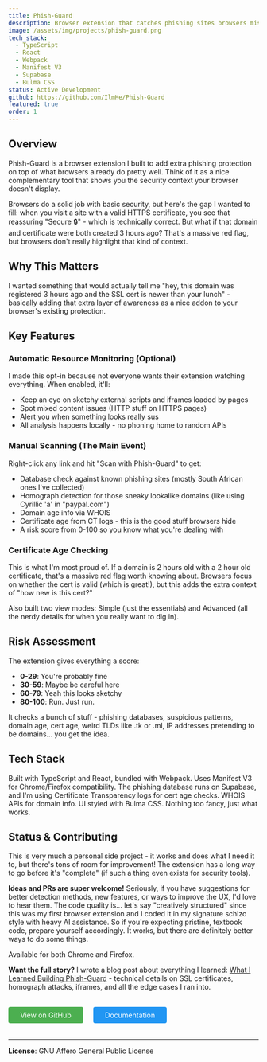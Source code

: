 ```yaml
---
title: Phish-Guard
description: Browser extension that catches phishing sites browsers miss
image: /assets/img/projects/phish-guard.png
tech_stack:
  - TypeScript
  - React
  - Webpack
  - Manifest V3
  - Supabase
  - Bulma CSS
status: Active Development
github: https://github.com/IlmHe/Phish-Guard
featured: true
order: 1
---
```


## Overview

Phish-Guard is a browser extension I built to add extra phishing protection on top of what browsers already do pretty well. Think of it as a nice complementary tool that shows you the security context your browser doesn't display.

Browsers do a solid job with basic security, but here's the gap I wanted to fill: when you visit a site with a valid HTTPS certificate, you see that reassuring "Secure 🔒" - which is technically correct. But what if that domain and certificate were both created 3 hours ago? That's a massive red flag, but browsers don't really highlight that kind of context.

## Why This Matters

I wanted something that would actually tell me "hey, this domain was registered 3 hours ago and the SSL cert is newer than your lunch" - basically adding that extra layer of awareness as a nice addon to your browser's existing protection.

## Key Features

### Automatic Resource Monitoring (Optional)
I made this opt-in because not everyone wants their extension watching everything. When enabled, it'll:
- Keep an eye on sketchy external scripts and iframes loaded by pages
- Spot mixed content issues (HTTP stuff on HTTPS pages)
- Alert you when something looks really sus
- All analysis happens locally - no phoning home to random APIs

### Manual Scanning (The Main Event)
Right-click any link and hit "Scan with Phish-Guard" to get:
- Database check against known phishing sites (mostly South African ones I've collected)
- Homograph detection for those sneaky lookalike domains (like using Cyrillic 'а' in "pаypal.com")
- Domain age info via WHOIS
- Certificate age from CT logs - this is the good stuff browsers hide
- A risk score from 0-100 so you know what you're dealing with

### Certificate Age Checking
This is what I'm most proud of. If a domain is 2 hours old with a 2 hour old certificate, that's a massive red flag worth knowing about. Browsers focus on whether the cert is valid (which is great!), but this adds the extra context of "how new is this cert?"

Also built two view modes: Simple (just the essentials) and Advanced (all the nerdy details for when you really want to dig in).

## Risk Assessment

The extension gives everything a score:
- **0-29**: You're probably fine
- **30-59**: Maybe be careful here
- **60-79**: Yeah this looks sketchy
- **80-100**: Run. Just run.

It checks a bunch of stuff - phishing databases, suspicious patterns, domain age, cert age, weird TLDs like .tk or .ml, IP addresses pretending to be domains... you get the idea.

## Tech Stack

Built with TypeScript and React, bundled with Webpack. Uses Manifest V3 for Chrome/Firefox compatibility. The phishing database runs on Supabase, and I'm using Certificate Transparency logs for cert age checks. WHOIS APIs for domain info. UI styled with Bulma CSS. Nothing too fancy, just what works.

## Status & Contributing

This is very much a personal side project - it works and does what I need it to, but there's tons of room for improvement! The extension has a long way to go before it's "complete" (if such a thing even exists for security tools).

**Ideas and PRs are super welcome!** Seriously, if you have suggestions for better detection methods, new features, or ways to improve the UX, I'd love to hear them. The code quality is... let's say "creatively structured" since this was my first browser extension and I coded it in my signature schizo style with heavy AI assistance. So if you're expecting pristine, textbook code, prepare yourself accordingly. It works, but there are definitely better ways to do some things.

Available for both Chrome and Firefox.

**Want the full story?** I wrote a blog post about everything I learned: [What I Learned Building Phish-Guard](/posts/what-i-learned-building-phish-guard/) - technical details on SSL certificates, homograph attacks, iframes, and all the edge cases I ran into.

<div class="project-buttons" style="margin: 2rem 0;">
  <a href="https://github.com/IlmHe/Phish-Guard" class="btn btn-primary" style="display: inline-block; padding: 0.5rem 1.5rem; background: #4CAF50; color: white; text-decoration: none; border-radius: 4px; margin-right: 1rem;">
    <i class="fab fa-github"></i> View on GitHub
  </a>
  <a href="https://github.com/IlmHe/Phish-Guard#readme" class="btn btn-secondary" style="display: inline-block; padding: 0.5rem 1.5rem; background: #2196F3; color: white; text-decoration: none; border-radius: 4px;">
    <i class="fas fa-book"></i> Documentation
  </a>
</div>

---

**License**: GNU Affero General Public License
